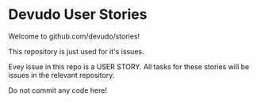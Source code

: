 Devudo User Stories
===================

Welcome to github.com/devudo/stories!

This repository is just used for it's issues.  

Evey issue in this repo is a USER STORY.  All tasks for these stories will 
be issues in the relevant repository.

Do not commit any code here!

